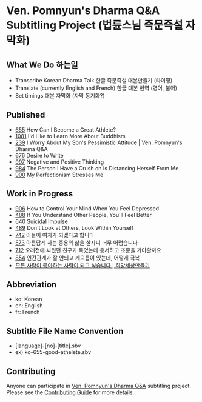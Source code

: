 # Ven. Pomnyun's Dharma Q&amp;A Subtitling Project (법륜스님 즉문즉설 자막화)

## What We Do 하는일
* Transcribe Korean Dharma Talk  한글 즉문즉설 대본만들기 (타이핑)
* Translate (currently English and French) 한글 대본 번역 (영어, 불어)
* Set timings 대본 자막화 (자막 동기화?)

## Published
* [655](655) How Can I Become a Great Athlete?
* [1081](1081) I'd Like to Learn More About Buddhism 
* [239](239) I Worry About My Son's Pessimistic Attitude | Ven. Pomnyun's Dharma Q&A 
* [676](676) Desire to Write
* [997](997) Negative and Positive Thinking
* [984](984) The Person I Have a Crush on Is Distancing Herself From Me
* [900](900) My Perfectionism Stresses Me

## Work in Progress
* [906](906) How to Control Your Mind When You Feel Depressed
* [488](488) If You Understand Other People, You'll Feel Better
* [640](640) Suicidal Impulse
* [489](489) Don't Look at Others, Look Within Yourself
* [742](742) 아들이 여자가 되겠다고 합니다
* [573](573) 아름답게 사는 중용의 삶을 살자니 너무 어렵습니다
* [712](712) 오래전에 싸웠던 친구가 죽었는데 용서하고 조문을 가야할까요
* [854](854) 인간관계가 잘 안되고 게으름이 있는데, 어떻게 극복
* [모든 사람이 좋아하는 사람이 되고 싶습니다 | 희망세상만들기](B3Hg2bwvwxk)

## Abbreviation
* ko: Korean
* en: English
* fr: French

## Subtitle File Name Convention
* [language]-[no]-[title].sbv
* ex) ko-655-good-athelete.sbv



## Contributing
Anyone can participate in [Ven. Pomnyun's Dharma Q&A](https://www.youtube.com/playlist?list=PLZKHecEKSBgZZ_draQ8jwyqehn26yG2lM) subtitling project. Please see the [Contributing Guide](CONTRIBUTING.md) for more details.
